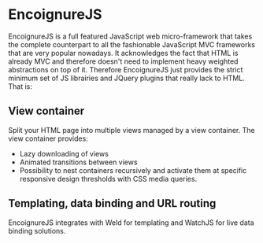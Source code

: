 EncoignureJS
=======

EncoignureJS is a full featured JavaScript web micro-framework that takes the complete counterpart to all the fashionable JavaScript MVC frameworks that are very popular nowadays. It acknowledges the fact that HTML is already MVC and therefore doesn't need to implement heavy weighted abstractions on top of it. Therefore EncoignureJS just provides the strict minimum set of JS librairies and JQuery plugins that really lack to HTML. That is:

View container
----

Split your HTML page into multiple views managed by a view container.
The view container provides:
- Lazy downloading of views
- Animated transitions between views
- Possibility to nest containers recursively and activate them at specific responsive design thresholds with CSS media queries.

Templating, data binding and URL routing
----

EncoignureJS integrates with Weld for templating and WatchJS for live data binding solutions.
